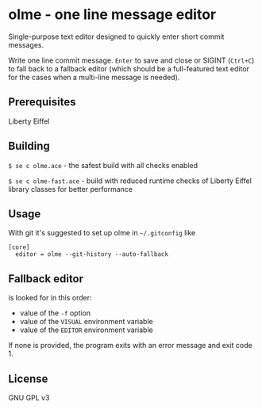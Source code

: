 # olme - one line message editor

Single-purpose text editor designed to quickly enter short commit messages.

Write one line commit message.
`Enter` to save and close or
SIGINT (`Ctrl+C`) to fall back to a fallback editor (which should be a full-featured
text editor for the cases when a multi-line message is needed).

## Prerequisites

Liberty Eiffel

## Building

`$ se c olme.ace` - the safest build with all checks enabled

`$ se c olme-fast.ace` - build with reduced runtime checks
of Liberty Eiffel library classes for better performance

## Usage

With git it's suggested to set up olme in `~/.gitconfig` like

```
[core]
  editor = olme --git-history --auto-fallback
```

## Fallback editor

is looked for in this order:

- value of the `-f` option
- value of the `VISUAL` environment variable
- value of the `EDITOR` environment variable

If none is provided, the program exits with an error message and exit code 1.

## License

GNU GPL v3
